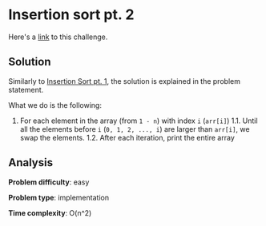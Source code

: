 # Insertion sort pt. 2

Here's a [link](https://www.hackerrank.com/challenges/insertionsort2/problem) to this challenge.

## Solution

Similarly to [Insertion Sort pt. 1](https://www.hackerrank.com/challenges/insertionsort1/problem), the solution is explained in the problem statement.

What we do is the following:

1. For each element in the array (from `1 - n`) with index `i` (`arr[i]`)
  1.1. Until all the elements before `i` (`0, 1, 2, ..., i`) are larger than `arr[i]`, we swap the elements.
  1.2. After each iteration, print the entire array

## Analysis

**Problem difficulty**: easy

**Problem type**: implementation

**Time complexity**: O(n^2)
